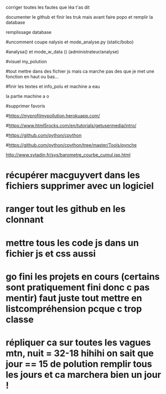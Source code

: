 corriger toutes les fautes que léa t'as dit

documenter le github et finir les truk mais avant faire popo et remplir la database

remplissage database

#uncomment coupe nalysis et mode_analyse.py (static/bobo)

#analysa() et mode_w_data () (administrateur/analyse) 

#visuel my_polution


#tout mettre dans des fichier js mais ca marche pas des que je met une fonction en haut ou bas...

#finir les textes et info_polu et machine a eau

la partie machine a o 

#supprimer favoris





#https://myprofilmypollution.herokuapp.com/

#https://www.html5rocks.com/en/tutorials/getusermedia/intro/

#https://github.com/python/cpython

#https://github.com/python/cpython/tree/master/Tools/pynche

 http://www.sytadin.fr/sys/barometre_courbe_cumul.jsp.html


# récupérer macguyvert dans les fichiers supprimer avec un logiciel

# ranger tout les github en les clonnant

# mettre tous les code js dans un fichier js et css aussi

# go fini les projets en cours (certains sont pratiquement fini donc c pas mentir) faut juste tout mettre en listcompréhension pcque c trop classe

# répliquer ca sur toutes les vagues mtn, nuit = 32-18 hihihi on sait que jour == 15 de polution remplir tous les jours et ca marchera bien un jour !
 











